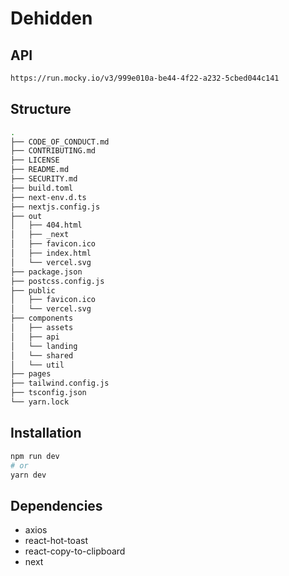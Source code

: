 # Dehidden

## API 

```bash
https://run.mocky.io/v3/999e010a-be44-4f22-a232-5cbed044c141
```

## Structure

```bash
.
├── CODE_OF_CONDUCT.md
├── CONTRIBUTING.md
├── LICENSE
├── README.md
├── SECURITY.md
├── build.toml
├── next-env.d.ts
├── nextjs.config.js
├── out
│   ├── 404.html
│   ├── _next
│   ├── favicon.ico
│   ├── index.html
│   └── vercel.svg
├── package.json
├── postcss.config.js
├── public
│   ├── favicon.ico
│   └── vercel.svg
├── components
│   ├── assets
│   ├── api
│   └── landing
│   └── shared
│   └── util
├── pages
├── tailwind.config.js
├── tsconfig.json
└── yarn.lock

```

## Installation 

```bash
npm run dev
# or
yarn dev
```

## Dependencies

- axios
- react-hot-toast
- react-copy-to-clipboard
- next